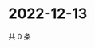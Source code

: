 # 2022-12-13

共 0 条

<!-- BEGIN WEIBO -->
<!-- 最后更新时间 Tue Dec 13 2022 15:13:10 GMT+0800 (China Standard Time) -->

<!-- END WEIBO -->
